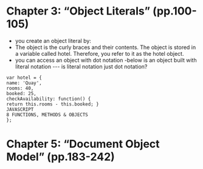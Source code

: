 # Chapter 3: “Object Literals” (pp.100-105)
 - you create an object literal by:
  - The object is the curly braces and their contents. The object is stored in a variable called hotel. Therefore, you refer to it as the hotel object. 
  - you can access an object with dot notation
 -below is an object built with literal notation --- is literal notation just dot notation?
  ```
var hotel = {
name: 'Quay',
rooms: 40,
booked: 25,
checkAvailability: function() {
return this.rooms - this.booked; }
JAVASCRIPT
8 FUNCTIONS, METHODS & OBJECTS
};
  ```
# Chapter 5: “Document Object Model” (pp.183-242)